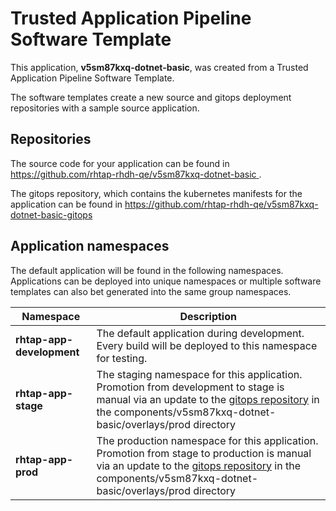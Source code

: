 # Trusted Application Pipeline Software Template

This application, **v5sm87kxq-dotnet-basic**, was created from a Trusted Application Pipeline Software Template.

The software templates create a new source and gitops deployment repositories with a sample source application. 

## Repositories

The source code for your application can be found in [https://github.com/rhtap-rhdh-qe/v5sm87kxq-dotnet-basic ](https://github.com/rhtap-rhdh-qe/v5sm87kxq-dotnet-basic ).
 
The gitops repository, which contains the kubernetes manifests for the application can be found in 
[https://github.com/rhtap-rhdh-qe/v5sm87kxq-dotnet-basic-gitops ](https://github.com/rhtap-rhdh-qe/v5sm87kxq-dotnet-basic-gitops ) 

## Application namespaces 

The default application will be found in the following namespaces. Applications can be deployed into unique namespaces or multiple software templates can also bet generated into the same group namespaces.  

|  Namespace   |  Description   |  
| -------- | -------- |   
| **rhtap-app-development** | The default application during development. Every build will be deployed to this namespace for testing. | 
| **rhtap-app-stage** | The staging namespace for this application. Promotion from development to stage is manual via an update to the [gitops repository](https://github.com/rhtap-rhdh-qe/v5sm87kxq-dotnet-basic-gitops ) in the components/v5sm87kxq-dotnet-basic/overlays/prod directory |  
| **rhtap-app-prod** | The production namespace for this application. Promotion from stage to production is manual via an update to the [gitops repository](https://github.com/rhtap-rhdh-qe/v5sm87kxq-dotnet-basic-gitops ) in the components/v5sm87kxq-dotnet-basic/overlays/prod directory | 